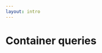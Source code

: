 ```yaml
---
layout: intro
---
```


# Container queries

<SupportedBrowsers url="https://developer.mozilla.org/en-US/docs/Web/CSS/@container" chrome=105 edge=105 firefox=110 safari=16 />
